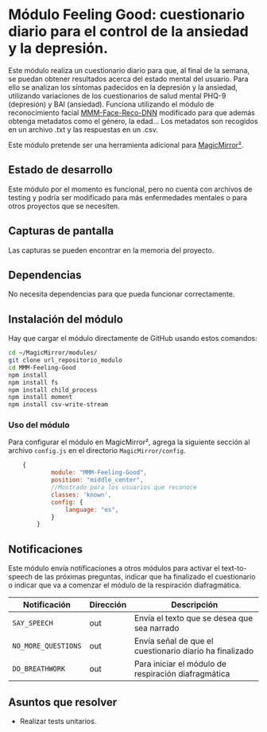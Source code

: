 # Módulo Feeling Good: cuestionario diario para el control de la ansiedad y la depresión.

Este módulo realiza un cuestionario diario para que, al final de la semana, se puedan obtener resultados acerca del estado mental del usuario. Para ello se analizan los síntomas padecidos en la depresión y la ansiedad, utilizando variaciones de los cuestionarios de salud mental PHQ-9 (depresión) y BAI (ansiedad).
Funciona utilizando el módulo de reconocimiento facial [MMM-Face-Reco-DNN](https://github.com/nischi/MMM-Face-Reco-DNN) modificado para que además obtenga metadatos como el género, la edad... Los metadatos son recogidos en un archivo .txt y las respuestas en un .csv.

Este módulo pretende ser una herramienta adicional para [MagicMirror²](https://magicmirror.builders/).

## Estado de desarrollo

Este módulo por el momento es funcional, pero no cuenta con archivos de testing y podría ser modificado para más enfermedades mentales o para otros proyectos que se necesiten.

## Capturas de pantalla

Las capturas se pueden encontrar en la memoria del proyecto.

## Dependencias

No necesita dependencias para que pueda funcionar correctamente.

## Instalación del módulo
Hay que cargar el módulo directamente de GitHub usando estos comandos:

```sh
cd ~/MagicMirror/modules/
git clone url_repositorio_modulo
cd MMM-Feeling-Good
npm install
npm install fs
npm install child_process
npm install moment
npm install csv-write-stream
```

### Uso del módulo

Para configurar el módulo en MagicMirror², agrega la siguiente sección al archivo `config.js` en el directorio `MagicMirror/config`.

```js
    {
			module: "MMM-Feeling-Good",
			position: "middle_center",
			//Mostrado para los usuarios que reconoce
			classes: 'known',
			config: {
				language: "es",
			}
		}
```

## Notificaciones

Este módulo envía notificaciones a otros módulos para activar el text-to-speech de las próximas preguntas, indicar que ha finalizado el cuestionario o indicar que va a comenzar el módulo de la respiración diafragmática.

| Notificación          | Dirección | Descripción                                            |
| --------------------- | --------- | ------------------------------------------------------ |
| `SAY_SPEECH`          | out       | Envía el texto que se desea que sea narrado            |
| `NO_MORE_QUESTIONS`   | out       | Envía señal de que el cuestionario diario ha finalizado|
| `DO_BREATHWORK`       | out       | Para iniciar el módulo de respiración diafragmática    |

## Asuntos que resolver

- Realizar tests unitarios.
